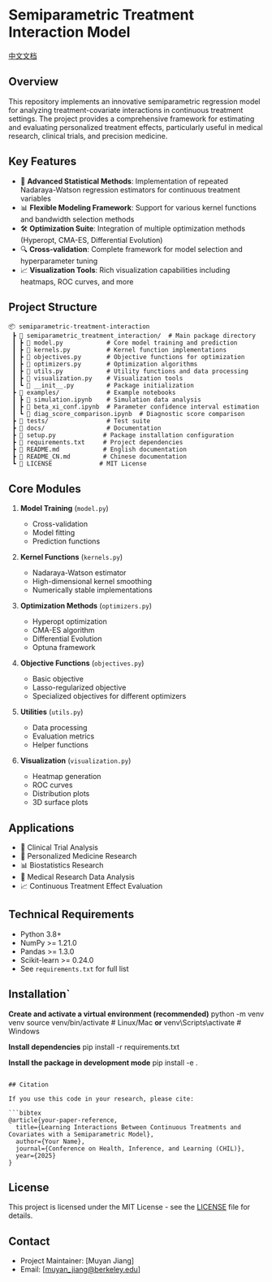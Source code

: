 # Semiparametric Treatment Interaction Model

[中文文档](README_CN.md)

## Overview

This repository implements an innovative semiparametric regression model for analyzing treatment-covariate interactions in continuous treatment settings. The project provides a comprehensive framework for estimating and evaluating personalized treatment effects, particularly useful in medical research, clinical trials, and precision medicine.

## Key Features

- 🔬 **Advanced Statistical Methods**: Implementation of repeated Nadaraya-Watson regression estimators for continuous treatment variables
- 📊 **Flexible Modeling Framework**: Support for various kernel functions and bandwidth selection methods
- 🛠️ **Optimization Suite**: Integration of multiple optimization methods (Hyperopt, CMA-ES, Differential Evolution)
- 🔍 **Cross-validation**: Complete framework for model selection and hyperparameter tuning
- 📈 **Visualization Tools**: Rich visualization capabilities including heatmaps, ROC curves, and more

## Project Structure

```
📦 semiparametric-treatment-interaction
 ┣ 📂 semiparametric_treatment_interaction/  # Main package directory
 ┃ ┣ 📜 model.py            # Core model training and prediction
 ┃ ┣ 📜 kernels.py          # Kernel function implementations
 ┃ ┣ 📜 objectives.py       # Objective functions for optimization
 ┃ ┣ 📜 optimizers.py       # Optimization algorithms
 ┃ ┣ 📜 utils.py            # Utility functions and data processing
 ┃ ┣ 📜 visualization.py    # Visualization tools
 ┃ ┗ 📜 __init__.py         # Package initialization
 ┣ 📂 examples/             # Example notebooks
 ┃ ┣ 📜 simulation.ipynb    # Simulation data analysis
 ┃ ┣ 📜 beta_xi_conf.ipynb  # Parameter confidence interval estimation
 ┃ ┗ 📜 diag_score_comparison.ipynb  # Diagnostic score comparison
 ┣ 📂 tests/                # Test suite
 ┣ 📂 docs/                 # Documentation
 ┣ 📜 setup.py             # Package installation configuration
 ┣ 📜 requirements.txt     # Project dependencies
 ┣ 📜 README.md            # English documentation
 ┣ 📜 README_CN.md         # Chinese documentation
 ┗ 📜 LICENSE             # MIT License
```
## Core Modules

1. **Model Training** (`model.py`)
   - Cross-validation
   - Model fitting
   - Prediction functions

2. **Kernel Functions** (`kernels.py`)
   - Nadaraya-Watson estimator
   - High-dimensional kernel smoothing
   - Numerically stable implementations

3. **Optimization Methods** (`optimizers.py`)
   - Hyperopt optimization
   - CMA-ES algorithm
   - Differential Evolution
   - Optuna framework

4. **Objective Functions** (`objectives.py`)
   - Basic objective
   - Lasso-regularized objective
   - Specialized objectives for different optimizers

5. **Utilities** (`utils.py`)
   - Data processing
   - Evaluation metrics
   - Helper functions

6. **Visualization** (`visualization.py`)
   - Heatmap generation
   - ROC curves
   - Distribution plots
   - 3D surface plots

## Applications

- 🏥 Clinical Trial Analysis
- 💊 Personalized Medicine Research
- 📊 Biostatistics Research
- 🔬 Medical Research Data Analysis
- 📈 Continuous Treatment Effect Evaluation

## Technical Requirements

- Python 3.8+
- NumPy >= 1.21.0
- Pandas >= 1.3.0
- Scikit-learn >= 0.24.0
- See `requirements.txt` for full list

## Installation`

**Create and activate a virtual environment (recommended)**
python -m venv venv
source venv/bin/activate  # Linux/Mac
**or**
venv\Scripts\activate     # Windows

**Install dependencies**
pip install -r requirements.txt

**Install the package in development mode**
pip install -e .
```

## Citation

If you use this code in your research, please cite:

```bibtex
@article{your-paper-reference,
  title={Learning Interactions Between Continuous Treatments and Covariates with a Semiparametric Model},
  author={Your Name},
  journal={Conference on Health, Inference, and Learning (CHIL)},
  year={2025}
}
```

## License

This project is licensed under the MIT License - see the [LICENSE](LICENSE) file for details.

## Contact

- Project Maintainer: [Muyan Jiang]
- Email: [muyan_jiang@berkeley.edu]

